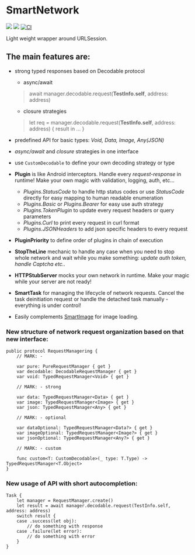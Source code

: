 # SmartNetwork
[![](https://img.shields.io/endpoint?url=https%3A%2F%2Fswiftpackageindex.com%2Fapi%2Fpackages%2FNikSativa%2FSmartNetwork%2Fbadge%3Ftype%3Dswift-versions)](https://swiftpackageindex.com/NikSativa/SmartNetwork)
[![](https://img.shields.io/endpoint?url=https%3A%2F%2Fswiftpackageindex.com%2Fapi%2Fpackages%2FNikSativa%2FSmartNetwork%2Fbadge%3Ftype%3Dplatforms)](https://swiftpackageindex.com/NikSativa/SmartNetwork)
[![CI](https://github.com/NikSativa/SmartNetwork/actions/workflows/swift_macos.yml/badge.svg)](https://github.com/NikSativa/SmartNetwork/actions/workflows/swift_macos.yml)

Light weight wrapper around URLSession. 

## The main features are: 
- strong typed responses based on Decodable protocol
  - async/await
  > await manager.decodable.request(**TestInfo.self**, address: address)
  - closure strategies
  > let req = manager.decodable.request(**TestInfo.self**, address: address) { result in ... }

- predefined API for basic types: *Void, Data, Image, Any(JSON)*
- *async/await* and *closure* strategies in one interface
- use `CustomDecodable` to define your own decoding strategy or type
- **Plugin** is like Android interceptors. Handle every *request-response* in runtime! Make your own magic with validation, logging, auth, etc...
  + *Plugins.StatusCode* to handle http status codes or use *StatusCode* directly for easy mapping to human readable enumeration
  + *Plugins.Basic* or *Plugins.Bearer* for easy use auth strategy
  + *Plugins.TokenPlugin* to update every request headers or query parameters
  + *Plugins.Curl* to print every request in curl format
  + *Plugins.JSONHeaders* to add json specific headers to every request
- **PluginPriority** to define order of plugins in chain of execution 
- **StopTheLine** mechanic to handle any case when you need to stop whole network and wait while you make something: *update auth token, handle Captcha etc..*
- **HTTPStubServer** mocks your own network in runtime. Make your magic while your server are not ready!
- **SmartTask** for managing the lifecycle of network requests. Cancel the task deinitiation request or handle the detached task manually - everything is under control!
- Easily complements [SmartImage](https://github.com/NikSativa/SmartImages) for image loading.


### New structure of network request organization based on that new interface:
```
public protocol RequestManagering {
    // MARK: -

    var pure: PureRequestManager { get }
    var decodable: DecodableRequestManager { get }
    var void: TypedRequestManager<Void> { get }

    // MARK: - strong

    var data: TypedRequestManager<Data> { get }
    var image: TypedRequestManager<Image> { get }
    var json: TypedRequestManager<Any> { get }

    // MARK: - optional

    var dataOptional: TypedRequestManager<Data?> { get }
    var imageOptional: TypedRequestManager<Image?> { get }
    var jsonOptional: TypedRequestManager<Any?> { get }

    // MARK: - custom

    func custom<T: CustomDecodable>(_ type: T.Type) -> TypedRequestManager<T.Object>
}
```

### New usage of API with short autocompletion:
```
Task {
    let manager = RequestManager.create()
    let result = await manager.decodable.request(TestInfo.self, address: address)
    switch result {
    case .success(let obj):
        // do something with response
    case .failure(let error):
        // do something with error
    }
}
```
